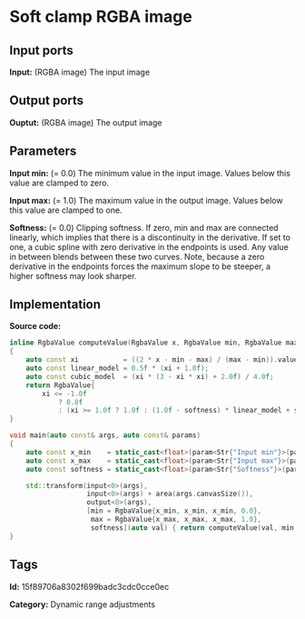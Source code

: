 # Soft clamp RGBA image

## Input ports

__Input:__ (RGBA image) The input image

## Output ports

__Ouptut:__ (RGBA image) The output image

## Parameters

__Input min:__ (= 0.0) The minimum value in the input image. Values below this value are clamped to zero.

__Input max:__ (= 1.0) The maximum value in the output image. Values below this value are clamped to one.

__Softness:__ (= 0.0) Clipping softness. If zero, min and max are connected linearly, which implies that there is a discontinuity in the derivative. If set to one, a cubic spline with zero derivative in the endpoints is used. Any value in between blends between these two curves. Note, because a zero derivative in the endpoints forces the maximum slope to be steeper, a higher softness may look sharper.

## Implementation

__Source code:__ 

```c++
inline RgbaValue computeValue(RgbaValue x, RgbaValue min, RgbaValue max, float softness)
{
	auto const xi           = ((2 * x - min - max) / (max - min)).value();
	auto const linear_model = 0.5f * (xi + 1.0f);
	auto const cubic_model  = (xi * (3 - xi * xi) + 2.0f) / 4.0f;
	return RgbaValue{
	    xi <= -1.0f
	        ? 0.0f
	        : (xi >= 1.0f ? 1.0f : (1.0f - softness) * linear_model + softness * cubic_model)};
}

void main(auto const& args, auto const& params)
{
	auto const x_min    = static_cast<float>(param<Str{"Input min"}>(params).value());
	auto const x_max    = static_cast<float>(param<Str{"Input max"}>(params).value());
	auto const softness = static_cast<float>(param<Str{"Softness"}>(params).value());

	std::transform(input<0>(args),
	               input<0>(args) + area(args.canvasSize()),
	               output<0>(args),
	               [min = RgbaValue{x_min, x_min, x_min, 0.0},
	                max = RgbaValue{x_max, x_max, x_max, 1.0},
	                softness](auto val) { return computeValue(val, min, max, softness); });
}
```

## Tags

__Id:__ 15f89706a8302f699badc3cdc0cce0ec

__Category:__ Dynamic range adjustments